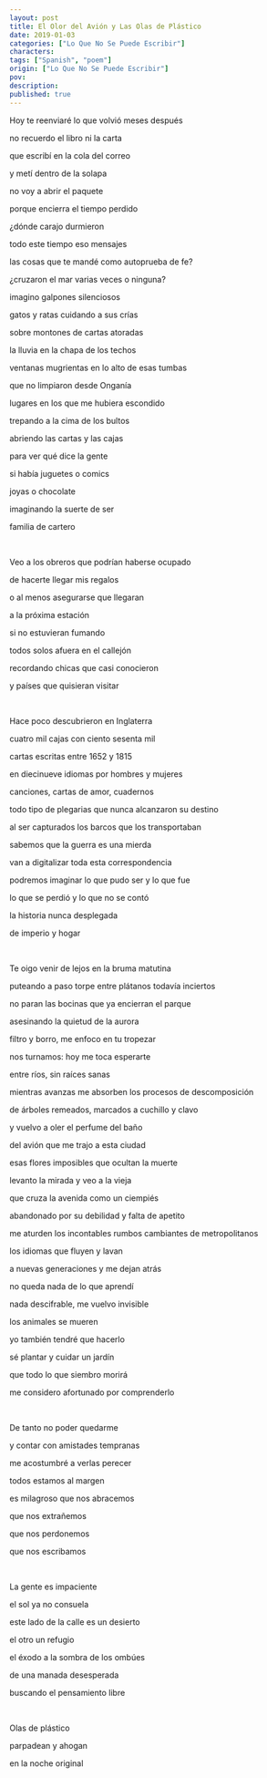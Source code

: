 ```yaml
---
layout: post
title: El Olor del Avión y Las Olas de Plástico
date: 2019-01-03
categories: ["Lo Que No Se Puede Escribir"]
characters: 
tags: ["Spanish", "poem"]
origin: ["Lo Que No Se Puede Escribir"]
pov: 
description: 
published: true
---
```


Hoy te reenviaré lo que volvió meses después

no recuerdo el libro ni la carta

que escribí en la cola del correo

y metí dentro de la solapa

no voy a abrir el paquete

porque encierra el tiempo perdido

¿dónde carajo durmieron

todo este tiempo eso mensajes

las cosas que te mandé como autoprueba de fe?

¿cruzaron el mar varias veces o ninguna?

imagino galpones silenciosos

gatos y ratas cuidando a sus crías

sobre montones de cartas atoradas

la lluvia en la chapa de los techos

ventanas mugrientas en lo alto de esas tumbas

que no limpiaron desde Onganía

lugares en los que me hubiera escondido

trepando a la  cima de los bultos

abriendo las cartas y las cajas

para ver qué dice la gente

si había juguetes o comics

joyas o chocolate

imaginando la suerte de ser

familia de cartero

<br>

Veo a los obreros que podrían haberse ocupado

de hacerte llegar mis regalos

o al menos asegurarse que llegaran

a la próxima estación

si no estuvieran fumando

todos solos afuera en el callejón

recordando chicas que casi conocieron

y países que quisieran visitar

<br>

Hace poco descubrieron en Inglaterra

cuatro mil cajas con ciento sesenta mil

cartas escritas entre 1652 y 1815

en diecinueve idiomas por hombres y mujeres

canciones, cartas de amor, cuadernos

todo tipo de plegarias que nunca alcanzaron su destino

al ser capturados los barcos que los transportaban

sabemos que la guerra es una mierda

van a digitalizar toda esta correspondencia

podremos imaginar lo que pudo ser y lo que fue

lo que se perdió y lo que no se contó

la historia nunca desplegada

de imperio y hogar

<br>

Te oigo venir de lejos en la bruma matutina

puteando a paso torpe entre plátanos todavía inciertos

no paran las bocinas que ya encierran el parque

asesinando la quietud de la aurora

filtro y borro, me enfoco en tu tropezar

nos turnamos: hoy me toca esperarte

entre ríos, sin raíces sanas

mientras avanzas me absorben los procesos de descomposición

de árboles remeados, marcados a cuchillo y clavo

y vuelvo a oler el perfume del baño

del avión que me trajo a esta ciudad

esas flores imposibles que ocultan la muerte

levanto la mirada y veo a la vieja

que cruza la avenida como un ciempiés

abandonado por su debilidad y falta de apetito

me aturden los incontables rumbos cambiantes de metropolitanos

los idiomas que fluyen y lavan

a nuevas generaciones y me dejan atrás

no queda nada de lo que aprendí

nada descifrable, me vuelvo invisible

los animales se mueren

yo también tendré que hacerlo

sé plantar y cuidar un jardín

que todo lo que siembro morirá

me considero afortunado por comprenderlo

<br>

De tanto no poder quedarme

y contar con amistades tempranas

me acostumbré a verlas perecer

todos estamos al margen

es milagroso que nos abracemos

que nos extrañemos

que nos perdonemos

que nos escribamos

<br>

La gente es impaciente

el sol ya no consuela

este lado de la calle es un desierto

el otro un refugio

el éxodo a la sombra de los ombúes

de una manada desesperada

buscando el pensamiento libre

<br>

Olas de plástico

parpadean y ahogan

en la noche original
